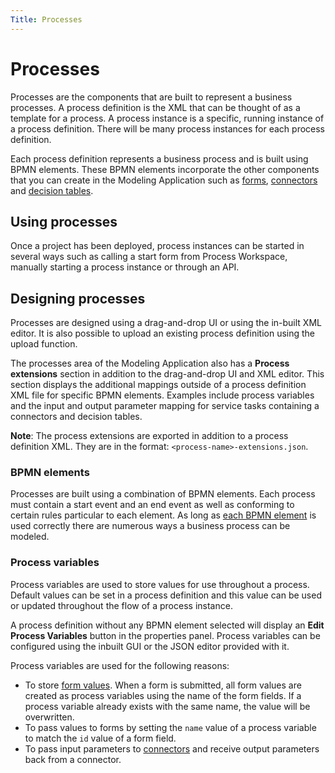 ```yaml
---
Title: Processes
---
```


# Processes
Processes are the components that are built to represent a business processes. A process definition is the XML that can be thought of as a template for a process. A process instance is a specific, running instance of a process definition. There will be many process instances for each process definition. 

Each process definition represents a business process and is built using BPMN elements. These BPMN elements incorporate the other components that you can create in the Modeling Application  such as [forms](../modeling-forms/README.md), [connectors](../modeling-connectors/README.md) and [decision tables](../modeling-decisions.md). 

## Using processes
Once a project has been deployed, process instances can be started in several ways such as calling a start form from Process Workspace, manually starting a process instance or through an API.  

## Designing processes
Processes are designed using a drag-and-drop UI or using the in-built XML editor. It is also possible to upload an existing process definition using the upload function.

The processes area of the Modeling Application also has a **Process extensions** section in addition to the drag-and-drop UI and XML editor. This section displays the additional mappings outside of a process definition XML file for specific BPMN elements. Examples include process variables and the input and output parameter mapping for service tasks containing a connectors and decision tables. 

**Note**: The process extensions are exported in addition to a process definition XML. They are in the format: `<process-name>-extensions.json`.

### BPMN elements
Processes are built using a combination of BPMN elements. Each process must contain a start event and an end event as well as conforming to certain rules particular to each element. As long as [each BPMN element](../modeling-processes/processes-bpmn/README.md) is used correctly there are numerous ways a business process can be modeled.

### Process variables
Process variables are used to store values for use throughout a process. Default values can be set in a process definition and this value can be used or updated throughout the flow of a process instance. 

A process definition without any BPMN element selected will display an **Edit Process Variables** button in the properties panel. Process variables can be configured using the inbuilt GUI or the JSON editor provided with it.

Process variables are used for the following reasons: 

* To store [form values](../modeling-forms/README.md#form-values). When a form is submitted, all form values are created as process variables using the name of the form fields. If a process variable already exists with the same name, the value will be overwritten. 
* To pass values to forms by setting the `name` value of a process variable to match the `id` value of a form field.
* To pass input parameters to [connectors](../modeling-connectors/README.md) and receive output parameters back from a connector. 

